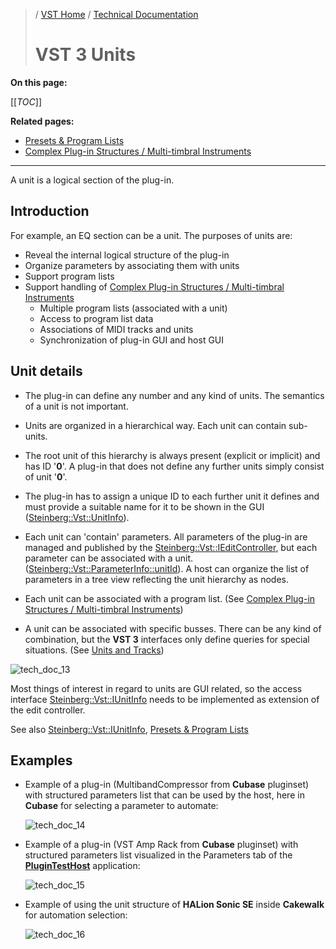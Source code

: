 >/ [VST Home](../../) / [Technical Documentation](../Index.md)
>
># VST 3 Units

**On this page:**

[[_TOC_]]

**Related pages:**

- [Presets & Program Lists](../Presets+Program+Lists/Index.md)
- [Complex Plug-in Structures / Multi-timbral Instruments](../Complex+Structures/Index.md)

---

A unit is a logical section of the plug-in.

## Introduction

For example, an EQ section can be a unit.
The purposes of units are:

- Reveal the internal logical structure of the plug-in
- Organize parameters by associating them with units
- Support program lists
- Support handling of [Complex Plug-in Structures / Multi-timbral Instruments](../Complex+Structures/Index.md)
  - Multiple program lists (associated with a unit)
  - Access to program list data
  - Associations of MIDI tracks and units
  - Synchronization of plug-in GUI and host GUI

## Unit details

- The plug-in can define any number and any kind of units. The semantics of a unit is not important.

- Units are organized in a hierarchical way. Each unit can contain sub-units.

- The root unit of this hierarchy is always present (explicit or implicit) and has ID '**0**'. A plug-in that does not define any further units simply consist of unit '**0**'.

- The plug-in has to assign a unique ID to each further unit it defines and must provide a suitable name for it to be shown in the GUI ([Steinberg::Vst::UnitInfo](https://steinbergmedia.github.io/vst3_doc/vstinterfaces/classSteinberg_1_1Vst_1_1IUnitInfo.html)).

- Each unit can 'contain' parameters. All parameters of the plug-in are managed and published by the [Steinberg::Vst::IEditController](https://steinbergmedia.github.io/vst3_doc/vstinterfaces/classSteinberg_1_1Vst_1_1IEditController.html), but each parameter can be associated with a unit. ([Steinberg::Vst::ParameterInfo::unitId](https://steinbergmedia.github.io/vst3_doc/vstinterfaces/structSteinberg_1_1Vst_1_1ParameterInfo.html#a4d2e0574df0f6d36f26fae1ad759a14f)). A host can organize the list of parameters in a tree view reflecting the unit hierarchy as nodes.

- Each unit can be associated with a program list. (See [Complex Plug-in Structures / Multi-timbral Instruments](../Complex+Structures/Index.md))

- A unit can be associated with specific busses. There can be any kind of combination, but the **VST 3** interfaces only define queries for special situations. (See [Units and Tracks](../Complex+Structures/Index.html#units-and-tracks))

![tech_doc_13](../../../resources/tech_doc_13.png)

Most things of interest in regard to units are GUI related, so the access interface [Steinberg::Vst::IUnitInfo](https://steinbergmedia.github.io/vst3_doc/vstinterfaces/classSteinberg_1_1Vst_1_1IUnitInfo.html) needs to be implemented as extension of the edit controller.

See also [Steinberg::Vst::IUnitInfo](https://steinbergmedia.github.io/vst3_doc/vstinterfaces/classSteinberg_1_1Vst_1_1IUnitInfo.html), [Presets & Program Lists](../Presets+Program+Lists/Index.md)

## Examples

- Example of a plug-in (MultibandCompressor from **Cubase** pluginset) with structured parameters list that can be used by the host, here in **Cubase** for selecting a parameter to automate:

    ![tech_doc_14](../../../resources/tech_doc_14.jpg)

- Example of a plug-in (VST Amp Rack from **Cubase** pluginset) with structured parameters list visualized in the Parameters tab of the [**PluginTestHost**](../../What+is+the+VST+3+SDK/Plug-in+Test+Host.md) application:

    ![tech_doc_15](../../../resources/tech_doc_15.jpg)

- Example of using the unit structure of **HALion Sonic SE** inside **Cakewalk** for automation selection:

    ![tech_doc_16](../../../resources/tech_doc_16.png)

